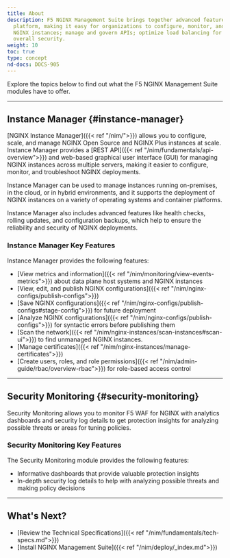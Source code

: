 ```yaml
---
title: About
description: F5 NGINX Management Suite brings together advanced features into a single
  platform, making it easy for organizations to configure, monitor, and troubleshoot
  NGINX instances; manage and govern APIs; optimize load balancing for apps; and enhance
  overall security.
weight: 10
toc: true
type: concept
nd-docs: DOCS-905
---
```


Explore the topics below to find out what the F5 NGINX Management Suite modules have to offer.

---

## Instance Manager {#instance-manager}

[NGINX Instance Manager]({{< ref "/nim/">}}) allows you to configure, scale, and manage NGINX Open Source and NGINX Plus instances at scale. Instance Manager provides a [REST API]({{< ref "/nim/fundamentals/api-overview">}}) and web-based graphical user interface (GUI) for managing NGINX instances across multiple servers, making it easier to configure, monitor, and troubleshoot NGINX deployments.

Instance Manager can be used to manage instances running on-premises, in the cloud, or in hybrid environments, and it supports the deployment of NGINX instances on a variety of operating systems and container platforms.

Instance Manager also includes advanced features like health checks, rolling updates, and configuration backups, which help to ensure the reliability and security of NGINX deployments.

### Instance Manager Key Features

Instance Manager provides the following features:

- [View metrics and information]({{< ref "/nim/monitoring/view-events-metrics">}}) about data plane host systems and NGINX instances
- [View, edit, and publish NGINX configurations]({{< ref "/nim/nginx-configs/publish-configs">}})
- [Save NGINX configurations]({{< ref "/nim/nginx-configs/publish-configs#stage-config">}}) for future deployment
- [Analyze NGINX configurations]({{< ref "/nim/nginx-configs/publish-configs">}}) for syntactic errors before publishing them
- [Scan the network]({{< ref "/nim/nginx-instances/scan-instances#scan-ui">}}) to find unmanaged NGINX instances.
- [Manage certificates]({{< ref "/nim/nginx-instances/manage-certificates">}})
- [Create users, roles, and role permissions]({{< ref "/nim/admin-guide/rbac/overview-rbac">}}) for role-based access control

---

## Security Monitoring {#security-monitoring}

Security Monitoring allows you to monitor F5 WAF for NGINX with analytics dashboards and security log details to get protection insights for analyzing possible threats or areas for tuning policies.

### Security Monitoring Key Features

The Security Monitoring module provides the following features:

- Informative dashboards that provide valuable protection insights
- In-depth security log details to help with analyzing possible threats and making policy decisions

---

## What's Next?

- [Review the Technical Specifications]({{< ref "/nim/fundamentals/tech-specs.md">}})
- [Install NGINX Management Suite]({{< ref "/nim/deploy/_index.md">}})

